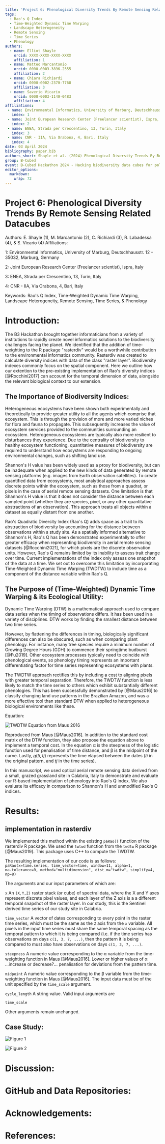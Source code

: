 ```yaml
---
title: 'Project 6: Phenological Diversity Trends By Remote Sensing Related Datacubes'
tags:
  - Rao's Q Index
  - Time-Weighted Dynamic Time Warping
  - Landscape Heterogeneity
  - Remote Sensing
  - Time Series
  - Phenology
authors:
  - name: Elliot Shayle
    orcid: XXXX-XXXX-XXXX-XXXX
    affiliation: 1
  - name: Matteo Marcantonio
    orcid: 0000-0003-3896-2355
    affiliation: 2
  - name: Chiara Richiardi
    orcid: 0000-0002-2370-7768
    affiliation: 3
  - name: Saverio Vicario
    orcid: 0000-0003-1140-0483
    affiliation: 4
affiliations:
 - name: Environmental Informatics, University of Marburg, Deutschhausstr. 12 - 35032, Marburg, Germany
   index: 1
 - name: Joint European Research Center (Freelancer scientist), Ispra, Italy
   index: 2
 - name: ENEA, Strada per Crescentino, 13, Turin, Italy
   index: 3 
 - name: CNR - IIA, Via Orabona, 4, Bari, Italy
   index: 4 
date: 03 April 2024
bibliography: paper.bib
authors_short: Shayle et al. (2024) Phenological Diversity Trends By Remote Sensing Related Datacubes
group: B-Cubed
event: B-Cubed Hackathon 2024 - Hacking biodiversity data cubes for policy
editor_options: 
  markdown: 
    wrap: 72
---
```


# Project 6: Phenological Diversity Trends By Remote Sensing Related Datacubes
Authors: E. Shayle (1), M. Marcantonio (2),  C. Richiardi (3), R. Labadessa (4), & S. Vicario (4)
Affiliations: 

1: Environmental Informatics, University of Marburg, Deutschhausstr. 12 - 35032, Marburg, Germany

2: Joint European Research Center (Freelancer scientist), Ispra, Italy

3: ENEA, Strada per Crescentino, 13, Turin, Italy

4: CNR - IIA, Via Orabona, 4, Bari, Italy

Keywords: Rao's Q Index, Time-Weighted Dynamic Time Warping, Landscape Heterogeneity, Remote Sensing, Time Series, & Phenology

# Introduction:

The B3 Hackathon brought together informaticians from a variety of
institutions to rapidly create novel informatics solutions to the
biodiversity challenges facing the planet. We identified that the
addition of time-weighting to the R package "rasterdiv" would be a
worthwhile contribution to the environmental informatics community.
Rasterdiv was created to calculate diversity indices with data of the
class "raster layer". Biodiversity indexes commonly focus on the spatial
component. Here we outline how our extention to the pre-existing
implementation of Rao's diversity indices [@Rocchini2017] can account
for the temporal dimension of data, alongside the relevant biological
context to our extension.

## The Importance of Biodiversity Indices:

Heterogeneous ecosystems have been shown both experimentally and
theoretically to provide greater utility to all the agents which
comprise that ecosystem. This is through the provision of more and more
varied niches for flora and fauna to propagate. This subsequently
increases the value of ecosystem services provided to the communities
surrounding an ecosystem. Heterogeneous ecosystems are typically also
more resilient to disturbances they experience. Due to the centrality of
biodiversity to healthy ecosystem functioning, quantitative measures of
biodiversity are required to understand how ecosystems are responding to
ongoing environmental changes, such as shifting land use.

Shannon's H value has been widely used as a proxy for biodiversity, but
can be inadequate when applied to the new kinds of data generated by
remote sensing platforms (e.g. images from Earth observation
satellites). To create quantified data from ecosystems, most analytical
approaches assess discrete points within the ecosystem, such as those
from a quadrat, or pixels in the case of aerial remote sensing datasets.
One limitation is that Shannon's H value is that it does not consider
the distance between each sampled point (whether they are species,
pixel, or any other quantitative abstractions of an observation). This
approach treats all objects within a dataset as equally distant from one
another.

Rao's Quadratic Diversity Index (Rao's Q) adds space as a trait to its
abstraction of biodiversity by accounting for the distance between
observations within a study site. As a spatially informed alternative to
Shannon's H, Rao's Q has been demonstrated experimentally to offer
greater efficacy when representing biodiversity in aerial remote sensing
datasets [@Rocchini2021], for which pixels are the discrete observation
units. However, Rao's Q remains limited by its inability to assess trait
change over time. Current implementations of the index only assess one
snapshot of the data at a time. We set out to overcome this limitation
by incorporating Time-Weighted Dynamic Time Warping (TWDTW) to include
time as a component of the distance variable within Rao's Q.

## The Purpose of (Time-Weighted) Dynamic Time Warping & its Ecological Utility:

Dynamic Time Warping (DTW) is a mathematical approach used to compare
data series when the timing of observations differs. It has been used in
a variety of disciplines. DTW works by finding the smallest distance
between two time series.

However, by flattening the differences in timing, biologically
significant differences can also be obscured, such as when comparing
plant phenology. For instance, many tree species require a minimum
number of Growing Degree Hours (GDH) to commence their springtime
budburst [@Fu2019]. Other ecosystem processes typically need to coincide
with phenological events, so phenology timing represents an important
differentiating factor for time series representing ecosystems with
plants.

The TWDTW approach rectifies this by including a cost to aligning pixels
with greater temporal separation. Therefore, the TWDTW function is less
likely to match the time series to others which exhibit substantially
different phenologies. This has been successfully demonstrated by
[@Maus2016] to classify changing land use patterns in the Brazilian
Amazon, and was a more effective tool than standard DTW when applied to
heterogeneous biological environments like these.

Equation:

![TWDTW Equation from Maus
2016](TWDTW%20Equation%20from%20Maus%202016.png)

Reproduced from Maus [@Maus2016]. In addition to the standard cost
matrix of the DTW function, they also propose the equation above to
implement a temporal cost. In the equation &alpha; is the steepness of
the logistic function used for penalisation of time distance, and
&beta; is the midpoint of the curve. Lastly, $g(ti,tj)$ represents the
time elapsed between the dates ($ti$ in the original pattern, and $tj$
in the time series).

In this manuscript, we used optical aerial remote sensing data derived
from a small, grazed grassland site in Calabria, Italy to demonstrate
and evaluate our R-based implementation of phenology into Rao's Q index.
We also evaluate its efficacy in comparison to Shannon's H and
unmodified Rao's Q indices.

# Results:

## implementation in rasterdiv

We implemented this method within the existing `paRao()` function of the
rasterdiv R package. We used the `twtwd` function from the `twdtw` R
package [@Maus2019]. This package uses C++ to compute the TWDTW.

The resulting implementation of our code is as follows:
`paRao(x=time.series, time_vector=time, window=11, alpha=1, na.tolerance=0, method="multidimension", dist_m="twdtw", simplify=4, np=8)`

The arguments and our input parameters of which are:

`x` An `(X,Y,Z)` raster stack (or cube) of spectral data, where the X
and Y axes represent discrete pixel values, and each layer of the Z axis
is a a different temporal snapshot of the raster layer. In our study,
this is the Sentinel derived time series of our study site in Calabria.

`time_vector` A vector of dates corresponding to every point in the
raster time series, which must be the same as the `Z` axis from the `x`
variable. All pixels in the input time series must share the same
temporal spacing as the temporal pattern to which it is being compared
(i.e. if the time series has observations on days `c(1, 3, 7, ...)`,
then the pattern it is being compared to must also have observations on
days `c(1, 3, 7, ...)`.

`steepness` A numeric value corresponding to the &alpha; variable from
the time-weighting function in Maus [@Maus2016]. Lower or higher values
of &alpha; ...increase or decrease?... penalisation for deviations
from the pattern time.

`midpoint` A numeric value corresponding to the &beta; variable from
the time-weighting function in Maus [@Maus2016]. The input data must be
of the unit specified by the `time_scale` argument.

`cycle_length` A string value. Valid input arguments are

`time_scale`

Other arguments remain unchanged.

## Case Study:

![Figure
1](Figure%201%20Time%20Series%20of%20PPI%20for%20Study%20Site%20V1.1.png)

![Figure
2](Figure%202%20Results%20Overview%20Index%20Comparison%20V1.0.png)

# Discussion:

# GitHub and Data Repositories:

# Acknowledgements:

# References:
